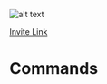 ![alt text](https://i.imgur.com/KBw3mCL.png "Airi")



[Invite Link](https://discordapp.com/oauth2/authorize?client_id=676520944474259466&permissions=268495926&scope=bot)
# Commands

